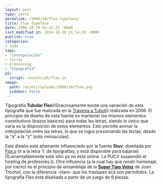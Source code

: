 ```yaml
---
layout: post
type: posts
permalink: /2006/10/flex-typeface/
title: Flex Typeface
date: 2006-10-28 02:32:23 -0000
last_modified_at: 2014-10-28 21:14:19 -0000
publish: true
categories:
- code
tags:
- "interpolación"
- letras
- processing
- "tipografía"
p5:
  script: /assets/p5/flex.js
image:
  path: /assets/uploads/2006/10/flex.png
  sidebar: false
---
```

Tipografía **Tubular Flex**((Graciosamente existe una variación de esta tipografía que fue realizada en la [Travesía a Tubul](https://wiki.ead.pucv.cl/Traves%C3%ADa_Tubul))) realizada en 2006. El principio de diseño de esta fuente es mantener los mismos elementos constitutivos (trazos básicos) para todas las letras, siendo lo único que varía es la disposición de estos elementos. Esto permite animar la interpolación entre las letras, lo que se logra presionando las teclas, desde la "a" a la "z" (sólo minúsculas).

Este diseño está altamente influenciado por la fuente **Stuv**, diseñada por [Flor.o](http://www.profesores.ucv.cl/manuelsanfuentes/) (ir a la letra 't' de tipografí­as, y está disponible para bajarse)((Lamentablemente este sitio ya no está online. La PUCV suspendió el hosting de profesores.)). Otra influencia (a la cual hay que rendir homenaje, por cierto) es el principio de ensamblaje de la **[Super Tipo Veloz](http://www.superveloz.net/)** de Joan Trochut, con la diferencia -claro- que los traslapes acá son permitidos. La tipografía Flex está diseñada a partir de un juego de 6 piezas.
